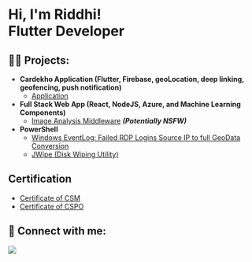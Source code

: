 <h1>Hi, I'm Riddhi! <br/> Flutter Developer</h1>

<h2>👨‍💻 Projects:</h2>

- <b>Cardekho Application (Flutter, Firebase, geoLocation, deep linking, geofencing, push notification)</b>
  - [Application](https://github.com/RiddhiSharma-app/Cardekho)
- <b>Full Stack Web App (React, NodeJS, Azure, and Machine Learning Components)</b>
  - [Image Analysis Middleware](https://github.com/joshmadakor1/4chan-Image-Analysis-Middleware-C964) <b><i>(Potentially NSFW)</b></i>
- <b>PowerShell</b>
  - [Windows EventLog: Failed RDP Logins Source IP to full GeoData Conversion](https://github.com/joshmadakor1/Sentinel-Lab)
  - [JWipe (Disk Wiping Utility)](https://github.com/joshmadakor1/Jwipe.PowerShell)

<h2>Certification</h2>

  - [Certificate of CSM](https://i.imgur.com/LXp7h6f.jpeg)
  - [Certificate of CSPO](https://i.imgur.com/kEPPmuu.jpeg)



<h2> 🤳 Connect with me:</h2>
<a href="https://www.linkedin.com/in/riddhi-sharma-softwaredeveloper/"><img src="https://img.shields.io/badge/-LinkedIn-0072b1?&style=for-the-badge&logo=linkedin&logoColor=white" /></a>


